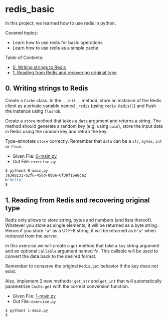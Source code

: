 # redis_basic
In this project, we learned how to use redis in python.

Covered topics:
- Learn how to use redis for basic operations
- Learn how to use redis as a simple cache

Table of Contents:
- [0. Writing strings to Redis](#0-writing-strings-to-redis)
- [1. Reading from Redis and recovering original type](#1-reading-from-redis-and-recovering-original-type)

## 0. Writing strings to Redis
Create a `Cache` class. In the `__init__` method, store an instance of the Redis client as a private variable named `_redis` (using `redis.Redis()`) and flush the instance using `flushdb`.

Create a `store` method that takes a `data` argument and returns a string. The method should generate a random key (e.g. using `uuid`), store the input data in Redis using the random key and return the key.

Type-annotate `store` correctly. Remember that `data` can be a `str`, `bytes`, `int` or `float`.

- Given File: [0-main.py](0-main.py)
- Out File: `exercise.py`

```sh
$ python3 0-main.py 
3a3e8231-b2f6-450d-8b0e-0f38f16e8ca2
b'hello'
$ 
```

## 1. Reading from Redis and recovering original type
Redis only allows to store string, bytes and numbers (and lists thereof). Whatever you store as single elements, it will be returned as a byte string. Hence if you store `"a"` as a UTF-8 string, it will be returned as `b"a"` when retrieved from the server.

In this exercise we will create a `get` method that take a `key` string argument and an optional `Callable` argument named `fn`. This callable will be used to convert the data back to the desired format.

Remember to conserve the original `Redis.get` behavior if the key does not exist.

Also, implement 2 new methods: `get_str` and `get_int` that will automatically parametrize `Cache.get` with the correct conversion function.

- Given File: [1-main.py](1-main.py)
- Out File: `exercise.py`

```
$ python3 1-main.py 
$ 
```